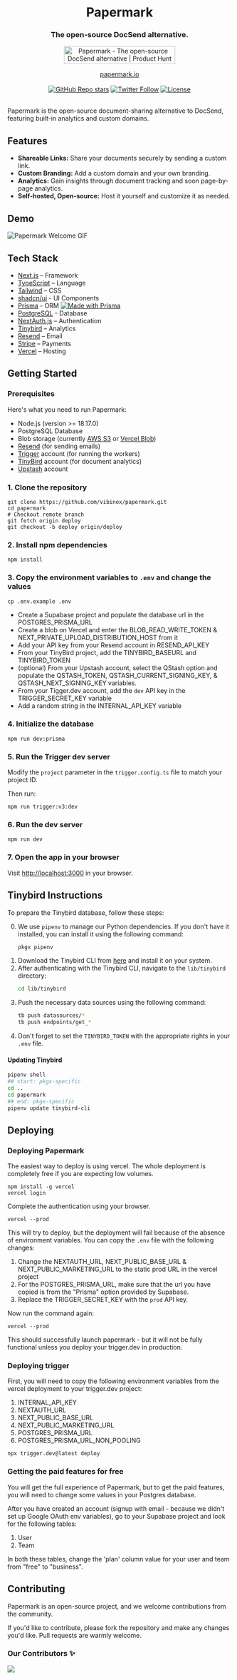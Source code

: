 <div align="center">
  <h1 align="center">Papermark</h1>
  <h3>The open-source DocSend alternative.</h3>

<a target="_blank" href="https://www.producthunt.com/posts/papermark-3?utm_source=badge-top-post-badge&amp;utm_medium=badge&amp;utm_souce=badge-papermark"><img src="https://api.producthunt.com/widgets/embed-image/v1/top-post-badge.svg?post_id=411605&amp;theme=light&amp;period=daily" alt="Papermark - The open-source DocSend alternative | Product Hunt" style="width:250px;height:40px"></a>

</div>

<div align="center">
  <a href="https://www.papermark.io">papermark.io</a>
</div>

<br/>

<div align="center">
  <a href="https://github.com/mfts/papermark/stargazers"><img alt="GitHub Repo stars" src="https://img.shields.io/github/stars/mfts/papermark"></a>
  <a href="https://twitter.com/papermarkio"><img alt="Twitter Follow" src="https://img.shields.io/twitter/follow/papermarkio"></a>
  <a href="https://github.com/mfts/papermark/blob/main/LICENSE"><img alt="License" src="https://img.shields.io/badge/license-AGPLv3-purple"></a>
</div>

<br/>

Papermark is the open-source document-sharing alternative to DocSend, featuring built-in analytics and custom domains.

## Features

- **Shareable Links:** Share your documents securely by sending a custom link.
- **Custom Branding:** Add a custom domain and your own branding.
- **Analytics:** Gain insights through document tracking and soon page-by-page analytics.
- **Self-hosted, Open-source:** Host it yourself and customize it as needed.

## Demo

![Papermark Welcome GIF](.github/images/papermark-welcome.gif)

## Tech Stack

- [Next.js](https://nextjs.org/) – Framework
- [TypeScript](https://www.typescriptlang.org/) – Language
- [Tailwind](https://tailwindcss.com/) – CSS
- [shadcn/ui](https://ui.shadcn.com) - UI Components
- [Prisma](https://prisma.io) - ORM [![Made with Prisma](https://made-with.prisma.io/dark.svg)](https://prisma.io)
- [PostgreSQL](https://www.postgresql.org/) - Database
- [NextAuth.js](https://next-auth.js.org/) – Authentication
- [Tinybird](https://tinybird.co) – Analytics
- [Resend](https://resend.com) – Email
- [Stripe](https://stripe.com) – Payments
- [Vercel](https://vercel.com/) – Hosting

## Getting Started

### Prerequisites

Here's what you need to run Papermark:

- Node.js (version >= 18.17.0)
- PostgreSQL Database
- Blob storage (currently [AWS S3](https://aws.amazon.com/s3/) or [Vercel Blob](https://vercel.com/storage/blob))
- [Resend](https://resend.com) (for sending emails)
- [Trigger](https://trigger.dev) account (for running the workers)
- [TinyBird](https://tinybird.co) account (for document analytics)
- [Upstash](upstash.com) account

### 1. Clone the repository

```shell
git clone https://github.com/vibinex/papermark.git
cd papermark
# Checkout remote branch
git fetch origin deploy
git checkout -b deploy origin/deploy
```

### 2. Install npm dependencies

```shell
npm install
```

### 3. Copy the environment variables to `.env` and change the values

```shell
cp .env.example .env
```
- Create a Supabase project and populate the database url in the POSTGRES_PRISMA_URL
- Create a blob on Vercel and enter the BLOB_READ_WRITE_TOKEN & NEXT_PRIVATE_UPLOAD_DISTRIBUTION_HOST from it
- Add your API key from your Resend account in RESEND_API_KEY
- From your TinyBird project, add the TINYBIRD_BASEURL and TINYBIRD_TOKEN
- (optional) From your Upstash account, select the QStash option and populate the QSTASH_TOKEN, QSTASH_CURRENT_SIGNING_KEY, & QSTASH_NEXT_SIGNING_KEY variables.
- From your Tigger.dev account, add the `dev` API key in the TRIGGER_SECRET_KEY variable
- Add a random string in the INTERNAL_API_KEY variable

### 4. Initialize the database

```shell
npm run dev:prisma
```

### 5. Run the Trigger dev server

Modify the `project` parameter in the `trigger.config.ts` file to match your project ID.

Then run:
```shell
npm run trigger:v3:dev
```

### 6. Run the dev server

```shell
npm run dev
```

### 7. Open the app in your browser

Visit [http://localhost:3000](http://localhost:3000) in your browser.

## Tinybird Instructions

To prepare the Tinybird database, follow these steps:

0. We use `pipenv` to manage our Python dependencies. If you don't have it installed, you can install it using the following command:
   ```sh
   pkgx pipenv
   ```
1. Download the Tinybird CLI from [here](https://www.tinybird.co/docs/cli.html) and install it on your system.
2. After authenticating with the Tinybird CLI, navigate to the `lib/tinybird` directory:
   ```sh
   cd lib/tinybird
   ```
3. Push the necessary data sources using the following command:
   ```sh
   tb push datasources/*
   tb push endpoints/get_*
   ```
4. Don't forget to set the `TINYBIRD_TOKEN` with the appropriate rights in your `.env` file.

#### Updating Tinybird

```sh
pipenv shell
## start: pkgx-specific
cd ..
cd papermark
## end: pkgx-specific
pipenv update tinybird-cli
```

## Deploying

### Deploying Papermark

The easiest way to deploy is using vercel. The whole deployment is completely free if you are expecting low volumes.

```shell
npm install -g vercel
vercel login
```

Complete the authentication using your browser.

```shell
vercel --prod
```
This will try to deploy, but the deployment will fail because of the absence of environment variables. You can copy the `.env` file with the following changes:

1. Change the NEXTAUTH_URL, NEXT_PUBLIC_BASE_URL & NEXT_PUBLIC_MARKETING_URL to the static prod URL in the vercel project
2. For the POSTGRES_PRISMA_URL, make sure that the url you have copied is from the "Prisma" option provided by Supabase.
3. Replace the TRIGGER_SECRET_KEY with the `prod` API key.

Now run the command again:
```shell
vercel --prod
```
This should successfully launch papermark - but it will not be fully functional unless you deploy your trigger.dev in production.

### Deploying trigger

First, you will need to copy the following environment variables from the vercel deployment to your trigger.dev project:

1. INTERNAL_API_KEY
2. NEXTAUTH_URL
3. NEXT_PUBLIC_BASE_URL
4. NEXT_PUBLIC_MARKETING_URL
5. POSTGRES_PRISMA_URL
6. POSTGRES_PRISMA_URL_NON_POOLING

```shell
npx trigger.dev@latest deploy
```

### Getting the paid features for free
You will get the full experience of Papermark, but to get the paid features, you will need to change some values in your Postgres database.

After you have created an account (signup with email - because we didn't set up Google OAuth env variables), go to your Supabase project and look for the following tables:

1. User
2. Team

In both these tables, change the 'plan' column value for your user and team from "free" to "business".

## Contributing

Papermark is an open-source project, and we welcome contributions from the community.

If you'd like to contribute, please fork the repository and make any changes you'd like. Pull requests are warmly welcome.

### Our Contributors ✨

<a href="https://github.com/mfts/papermark/graphs/contributors">
  <img src="https://contrib.rocks/image?repo=mfts/papermark" />
</a>
